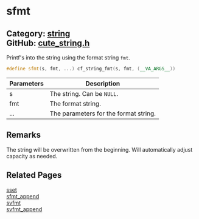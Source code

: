 # sfmt

Category: [string](https://github.com/RandyGaul/cute_framework/blob/master/docs/api_reference?id=string)  
GitHub: [cute_string.h](https://github.com/RandyGaul/cute_framework/blob/master/include/cute_string.h)  
---

Printf's into the string using the format string `fmt`.

```cpp
#define sfmt(s, fmt, ...) cf_string_fmt(s, fmt, (__VA_ARGS__))
```

Parameters | Description
--- | ---
s | The string. Can be `NULL`.
fmt | The format string.
... | The parameters for the format string.

## Remarks

The string will be overwritten from the beginning. Will automatically adjust capacity as needed.

## Related Pages

[sset](https://github.com/RandyGaul/cute_framework/blob/master/docs/string/sset.md)  
[sfmt_append](https://github.com/RandyGaul/cute_framework/blob/master/docs/string/sfmt_append.md)  
[svfmt](https://github.com/RandyGaul/cute_framework/blob/master/docs/string/svfmt.md)  
[svfmt_append](https://github.com/RandyGaul/cute_framework/blob/master/docs/string/svfmt_append.md)  
